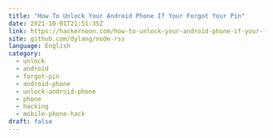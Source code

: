 ```yaml
---
title: "How To Unlock Your Android Phone If Your Forgot Your Pin"
date: 2021-10-01T21:51:35Z
link: https://hackernoon.com/how-to-unlock-your-android-phone-if-your-forgot-your-pin?source=rss&utm_medium=RSS&utm_source=news.12bit.vn
site: github.com/dylang/node-rss
language: English
category:
  - unlock
  - android
  - forgot-pin
  - android-phone
  - unlock-android-phone
  - phone
  - hacking
  - mobile-phone-hack
draft: false
---
```

